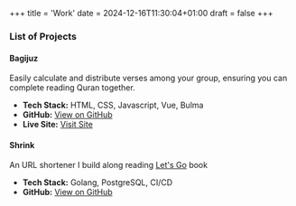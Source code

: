 +++
title = 'Work'
date = 2024-12-16T11:30:04+01:00
draft = false
+++

### List of Projects

#### Bagijuz

Easily calculate and distribute verses among your group, ensuring you can complete reading Quran together.

- **Tech Stack:** HTML, CSS, Javascript, Vue, Bulma
- **GitHub:** [View on GitHub](https://github.com/pujidjayanto/bagijuz)
- **Live Site:** [Visit Site](https://bagijuz.web.id/)

#### Shrink

An URL shortener I build along reading [Let's Go](https://lets-go.alexedwards.net/) book

- **Tech Stack:** Golang, PostgreSQL, CI/CD
- **GitHub:** [View on GitHub](https://github.com/pujidjayanto/shrink)

